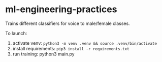# ml-engineering-practices

Trains different classifiers for voice to male/female classes.

To launch:
1. activate venv: `python3 -m venv .venv && source .venv/bin/activate`
2. install requirements: `pip3 install -r requirements.txt`
3. run training: python3 main.py
